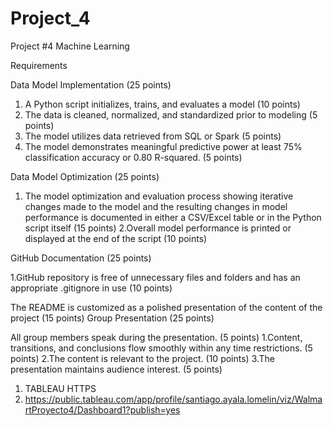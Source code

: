# Project_4
Project #4  Machine Learning

Requirements

Data Model Implementation (25 points)

1. A Python script initializes, trains, and evaluates a model (10 points)
2. The data is cleaned, normalized, and standardized prior to modeling (5 points)
3. The model utilizes data retrieved from SQL or Spark (5 points)
4. The model demonstrates meaningful predictive power at least 75% classification accuracy or 0.80 R-squared. (5 points)


Data Model Optimization (25 points)

1. The model optimization and evaluation process showing iterative changes made to the model and the resulting changes in model performance is documented in either a CSV/Excel table or in the Python script itself (15 points)
2.Overall model performance is printed or displayed at the end of the script (10 points)

GitHub Documentation (25 points)

1.GitHub repository is free of unnecessary files and folders and has an appropriate .gitignore in use (10 points)

The README is customized as a polished presentation of the content of the project (15 points)
Group Presentation (25 points)

All group members speak during the presentation. (5 points)
1.Content, transitions, and conclusions flow smoothly within any time restrictions. (5 points)
2.The content is relevant to the project. (10 points)
3.The presentation maintains audience interest. (5 points)


1. TABLEAU HTTPS
2. https://public.tableau.com/app/profile/santiago.ayala.lomelin/viz/WalmartProyecto4/Dashboard1?publish=yes
